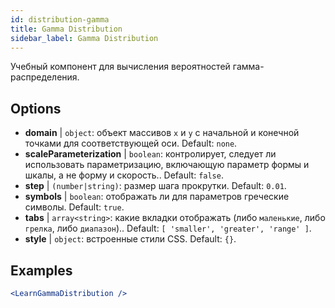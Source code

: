 ```yaml
---
id: distribution-gamma
title: Gamma Distribution
sidebar_label: Gamma Distribution
---
```


Учебный компонент для вычисления вероятностей гамма-распределения.

## Options

* __domain__ | `object`: объект массивов `x` и `y` с начальной и конечной точками для соответствующей оси. Default: `none`.
* __scaleParameterization__ | `boolean`: контролирует, следует ли использовать параметризацию, включающую параметр формы и шкалы, а не форму и скорость.. Default: `false`.
* __step__ | `(number|string)`: размер шага прокрутки. Default: `0.01`.
* __symbols__ | `boolean`: отображать ли для параметров греческие символы. Default: `true`.
* __tabs__ | `array<string>`: какие вкладки отображать (либо `маленькие`, либо `грелка`, либо `диапазон`).. Default: `[
  'smaller',
  'greater',
  'range'
]`.
* __style__ | `object`: встроенные стили CSS. Default: `{}`.


## Examples

```jsx live
<LearnGammaDistribution />
```

